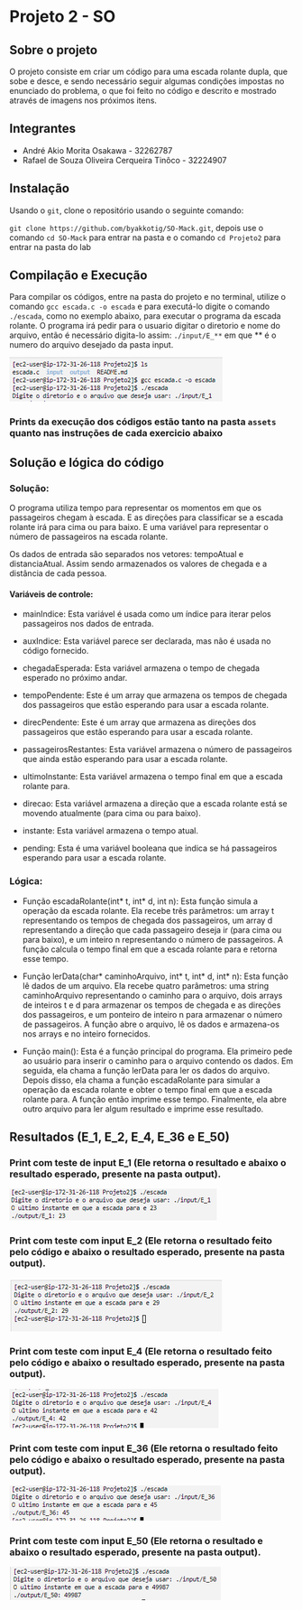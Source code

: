 # Projeto 2 - SO

## Sobre o projeto

O projeto consiste em criar um código para uma escada rolante dupla, que sobe e desce, e sendo necessário seguir algumas condições impostas no enunciado do problema, o que foi feito no código e descrito e mostrado através de imagens nos próximos itens. 

## Integrantes

- André Akio Morita Osakawa - 32262787
- Rafael de Souza Oliveira Cerqueira Tinôco - 32224907

## Instalação

Usando o `git`, clone o repositório usando o seguinte comando:

`git clone https://github.com/byakkotig/SO-Mack.git`, depois use o comando `cd SO-Mack` para entrar na pasta e o comando `cd Projeto2` para entrar na pasta do lab

## Compilação e Execução

Para compilar os códigos, entre na pasta do projeto e no terminal, utilize o comando `gcc escada.c -o escada` e para executá-lo digite o comando `./escada`, como no exemplo abaixo, para executar o programa da escada rolante. O programa irá pedir para o usuario digitar o diretorio e nome do arquivo, então é necessário digita-lo assim: `./input/E_**` em que ** é o numero do arquivo desejado da pasta input.

![alt](/Projeto2/assets/compilacao.png)


### Prints da execução dos códigos estão tanto na pasta `assets` quanto nas instruções de cada exercicio abaixo

## Solução e lógica do código

### Solução: 

O programa utiliza tempo para representar os momentos em que os passageiros chegam à escada. E as direções para classificar se a escada rolante irá para cima ou para baixo. E uma variável para representar o número de passageiros na escada rolante.

Os dados de entrada são separados nos vetores: tempoAtual e distanciaAtual. Assim sendo armazenados os valores de chegada e a distância de cada pessoa.

#### Variáveis de controle:

- mainIndice: Esta variável é usada como um índice para iterar pelos passageiros nos dados de entrada.

- auxIndice: Esta variável parece ser declarada, mas não é usada no código fornecido.

- chegadaEsperada: Esta variável armazena o tempo de chegada esperado no próximo andar.

- tempoPendente: Este é um array que armazena os tempos de chegada dos passageiros que estão esperando para usar a escada rolante.

- direcPendente: Este é um array que armazena as direções dos passageiros que estão esperando para usar a escada rolante.

- passageirosRestantes: Esta variável armazena o número de passageiros que ainda estão esperando para usar a escada rolante.

- ultimoInstante: Esta variável armazena o tempo final em que a escada rolante para.

- direcao: Esta variável armazena a direção que a escada rolante está se movendo atualmente (para cima ou para baixo).

- instante: Esta variável armazena o tempo atual.

- pending: Esta é uma variável booleana que indica se há passageiros esperando para usar a escada rolante.

### Lógica: 

- Função escadaRolante(int* t, int* d, int n): Esta função simula a operação da escada rolante. Ela recebe três parâmetros: um array t representando os tempos de chegada dos passageiros, um array d representando a direção que cada passageiro deseja ir (para cima ou para baixo), e um inteiro n representando o número de passageiros. A função calcula o tempo final em que a escada rolante para e retorna esse tempo.

- Função lerData(char* caminhoArquivo, int* t, int* d, int* n): Esta função lê dados de um arquivo. Ela recebe quatro parâmetros: uma string caminhoArquivo representando o caminho para o arquivo, dois arrays de inteiros t e d para armazenar os tempos de chegada e as direções dos passageiros, e um ponteiro de inteiro n para armazenar o número de passageiros. A função abre o arquivo, lê os dados e armazena-os nos arrays e no inteiro fornecidos.

- Função main(): Esta é a função principal do programa. Ela primeiro pede ao usuário para inserir o caminho para o arquivo contendo os dados. Em seguida, ela chama a função lerData para ler os dados do arquivo. Depois disso, ela chama a função escadaRolante para simular a operação da escada rolante e obter o tempo final em que a escada rolante para. A função então imprime esse tempo. Finalmente, ela abre outro arquivo para ler algum resultado e imprime esse resultado.


## Resultados (E_1, E_2, E_4, E_36 e E_50)

### Print com teste de input E_1 (Ele retorna o resultado e abaixo o resultado esperado, presente na pasta output).

![alt](/Projeto2/assets/E_1.png)

### Print com teste com input E_2 (Ele retorna o resultado feito pelo código e abaixo o resultado esperado, presente na pasta output).

![alt](/Projeto2/assets/E_2.png)

### Print com teste com input E_4 (Ele retorna o resultado feito pelo código e abaixo o resultado esperado, presente na pasta output).

![alt](/Projeto2/assets/E_4.png)

### Print com teste com input E_36 (Ele retorna o resultado feito pelo código e abaixo o resultado esperado, presente na pasta output).

![alt](/Projeto2/assets/E_36.png)

### Print com teste com input E_50 (Ele retorna o resultado e abaixo o resultado esperado, presente na pasta output).

![alt](/Projeto2/assets/E_50.png)
